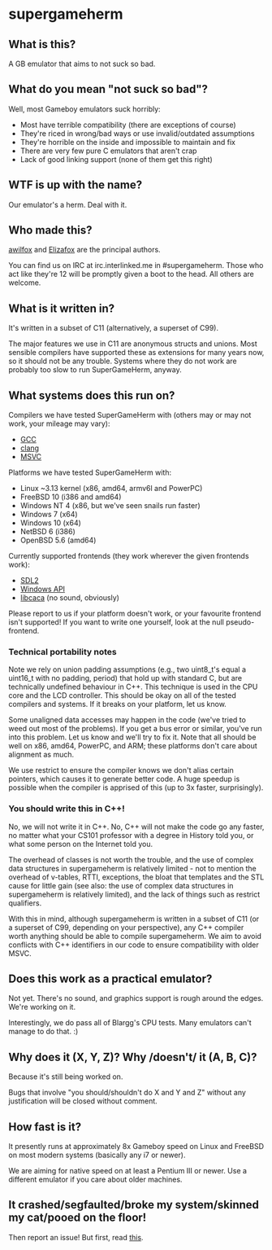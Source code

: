 # supergameherm

## What is this?
A GB emulator that aims to not suck so bad.

## What do you mean "not suck so bad"?
Well, most Gameboy emulators suck horribly:
* Most have terrible compatibility (there are exceptions of course)
* They're riced in wrong/bad ways or use invalid/outdated assumptions
* They're horrible on the inside and impossible to maintain and fix
* There are very few pure C emulators that aren't crap
* Lack of good linking support (none of them get this right)

## WTF is up with the name?
Our emulator's a herm. Deal with it.

## Who made this?
[awilfox](http://github.com/awilfox) and [Elizafox](http://github.com/Elizafox)
are the principal authors.

You can find us on IRC at irc.interlinked.me in #supergameherm. Those who act
like they're 12 will be promptly given a boot to the head. All others are
welcome.

## What is it written in?
It's written in a subset of C11 (alternatively, a superset of C99).

The major features we use in C11 are anonymous structs and unions. Most
sensible compilers have supported these as extensions for many years
now, so it should not be any trouble. Systems where they do not work
are probably too slow to run SuperGameHerm, anyway.

## What systems does this run on?
Compilers we have tested SuperGameHerm with (others may or may not work,
your mileage may vary):
* [GCC](https://gcc.gnu.org/)
* [clang](http://clang.llvm.org/)
* [MSVC](http://www.visualstudio.com/downloads/download-visual-studio-vs)

Platforms we have tested SuperGameHerm with:
* Linux ~3.13 kernel (x86, amd64, armv6l and PowerPC)
* FreeBSD 10 (i386 and amd64)
* Windows NT 4 (x86, but we've seen snails run faster)
* Windows 7 (x64)
* Windows 10 (x64)
* NetBSD 6 (i386)
* OpenBSD 5.6 (amd64)

Currently supported frontends (they work wherever the given frontends
work):
* [SDL2](https://www.libsdl.org/download-2.0.php)
* [Windows API](http://msdn.microsoft.com/en-us/library/dd145203.aspx)
* [libcaca](http://caca.zoy.org/) (no sound, obviously)

Please report to us if your platform doesn't work, or your favourite frontend
isn't supported! If you want to write one yourself, look at the null pseudo-
frontend.

### Technical portability notes 
Note we rely on union padding assumptions (e.g., two uint8_t's equal a
uint16_t with no padding, period) that hold up with standard C, but are
technically undefined behaviour in C++. This technique is used in the CPU core
and the LCD controller. This should be okay on all of the tested compilers and
systems. If it breaks on your platform, let us know.

Some unaligned data accesses may happen in the code (we've tried to weed out
most of the problems). If you get a bus error or similar, you've run into this
problem. Let us know and we'll try to fix it. Note that all should be well on
x86, amd64, PowerPC, and ARM; these platforms don't care about alignment as much.

We use restrict to ensure the compiler knows we don't alias certain pointers,
which causes it to generate better code. A huge speedup is possible when the
compiler is apprised of this (up to 3x faster, surprisingly).

### You should write this in C++!
No, we will not write it in C++. No, C++ will not make the code go any faster,
no matter what your CS101 professor with a degree in History told you, or what
some person on the Internet told you.

The overhead of classes is not worth the trouble, and the use of complex data
structures in supergameherm is relatively limited - not to mention the overhead
of v-tables, RTTI, exceptions, the bloat that templates and the STL cause for
little gain (see also: the use of complex data structures in supergameherm is
relatively limited), and the lack of things such as restrict qualifiers.

With this in mind, although supergameherm is written in a subset of C11 (or a
superset of C99, depending on your perspective), any C++ compiler worth
anything should be able to compile supergameherm. We aim to avoid conflicts
with C++ identifiers in our code to ensure compatibility with older MSVC.

## Does this work as a practical emulator?
Not yet. There's no sound, and graphics support is rough around the edges.
We're working on it.

Interestingly, we do pass all of Blargg's CPU tests. Many emulators can't
manage to do that. :)

## Why does it (X, Y, Z)?  Why /doesn't/ it (A, B, C)?
Because it's still being worked on.

Bugs that involve "you should/shouldn't do X and Y and Z" without any 
justification will be closed without comment.

## How fast is it?
It presently runs at approximately 8x Gameboy speed on Linux and FreeBSD on
most modern systems (basically any i7 or newer).

We are aiming for native speed on at least a Pentium III or newer. Use a
different emulator if you care about older machines.

## It crashed/segfaulted/broke my system/skinned my cat/pooed on the floor!
Then report an issue! But first, read 
[this](http://www.chiark.greenend.org.uk/~sgtatham/bugs.html).
